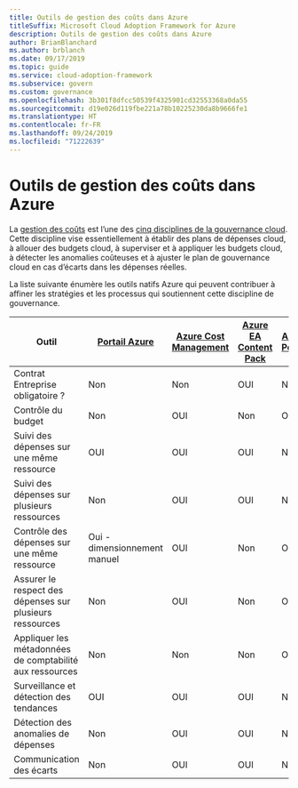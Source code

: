 ```yaml
---
title: Outils de gestion des coûts dans Azure
titleSuffix: Microsoft Cloud Adoption Framework for Azure
description: Outils de gestion des coûts dans Azure
author: BrianBlanchard
ms.author: brblanch
ms.date: 09/17/2019
ms.topic: guide
ms.service: cloud-adoption-framework
ms.subservice: govern
ms.custom: governance
ms.openlocfilehash: 3b301f8dfcc50539f4325901cd32553368a0da55
ms.sourcegitcommit: d19e026d119fbe221a78b10225230da8b9666fe1
ms.translationtype: HT
ms.contentlocale: fr-FR
ms.lasthandoff: 09/24/2019
ms.locfileid: "71222639"
---
```

# <a name="cost-management-tools-in-azure"></a>Outils de gestion des coûts dans Azure

La [gestion des coûts](./index.md) est l’une des [cinq disciplines de la gouvernance cloud](../governance-disciplines.md). Cette discipline vise essentiellement à établir des plans de dépenses cloud, à allouer des budgets cloud, à superviser et à appliquer les budgets cloud, à détecter les anomalies coûteuses et à ajuster le plan de gouvernance cloud en cas d’écarts dans les dépenses réelles.

La liste suivante énumère les outils natifs Azure qui peuvent contribuer à affiner les stratégies et les processus qui soutiennent cette discipline de gouvernance.

| Outil | [Portail Azure](https://azure.microsoft.com/features/azure-portal)  | [Azure Cost Management](https://docs.microsoft.com/azure/cost-management/overview-cost-mgt)  | [Azure EA Content Pack](https://docs.microsoft.com/power-bi/service-connect-to-azure-enterprise)  | [Azure Policy](https://docs.microsoft.com/azure/governance/policy/overview) |
|---------|---------|---------|---------|---------|
|Contrat Entreprise obligatoire ?     | Non         | Non         | OUI         | Non         |
|Contrôle du budget     | Non         | OUI         | Non         | OUI         |
|Suivi des dépenses sur une même ressource    | OUI         | OUI         | OUI         | Non         |
|Suivi des dépenses sur plusieurs ressources    | Non         | OUI        | OUI         | Non         |
|Contrôle des dépenses sur une même ressource     | Oui - dimensionnement manuel         | OUI         | Non         | OUI         |
|Assurer le respect des dépenses sur plusieurs ressources    | Non         | OUI         | Non         | OUI         |
|Appliquer les métadonnées de comptabilité aux ressources    | Non         | Non         | Non         | OUI         |
|Surveillance et détection des tendances     | OUI          | OUI        | OUI         | Non         |
|Détection des anomalies de dépenses     | Non         | OUI        | OUI         | Non        |
|Communication des écarts     | Non        | OUI        | OUI        | Non        |
